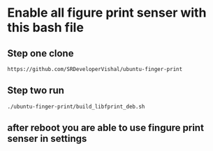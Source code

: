 # Enable all figure print senser with this bash file
## Step one clone
```
https://github.com/SRDeveloperVishal/ubuntu-finger-print
```
## Step two run
```
./ubuntu-finger-print/build_libfprint_deb.sh
```
## after reboot you are able to use fingure print senser in settings
